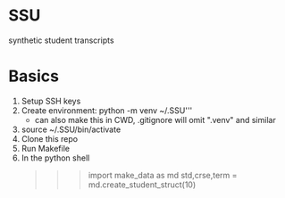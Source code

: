 # SSU
synthetic student transcripts

# Basics
1. Setup SSH keys
2. Create environment: python -m venv ~/.SSU'''
    - can also make this in CWD, .gitignore will omit ".venv" and similar
3. source ~/.SSU/bin/activate
4. Clone this repo
5. Run Makefile
6. In the python shell
    >>> import make_data as md
    >>> std,crse,term = md.create_student_struct(10) 
